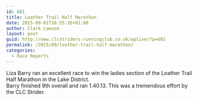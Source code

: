 ```yaml
---
id: 681
title: Loather Trail Half Marathon
date: 2015-09-01T16:55:26+01:00
author: Clark Lawson
layout: post
guid: http://www.clcstriders-runningclub.co.uk/wplive/?p=681
permalink: /2015/09/loather-trail-half-marathon/
categories:
  - Race Reports
---
```

Liza Barry ran an excellent race to win the ladies section of the Loather Trail Half Marathon in the Lake District.  
Barry finished 9th overall and ran 1.40.13. This was a tremendous effort by the CLC Strider.